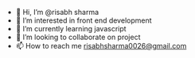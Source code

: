 - 👋 Hi, I’m @risabh sharma
- 👀 I’m interested in front end development
- 🌱 I’m currently learning javascript
- 💞️ I’m looking to collaborate on project 
- 📫 How to reach me risabhsharma0026@gmail.com

<!---
risabh0026/risabh0026 is a ✨ special ✨ repository because its `README.md` (this file) appears on your GitHub profile.
You can click the Preview link to take a look at your changes.
--->
